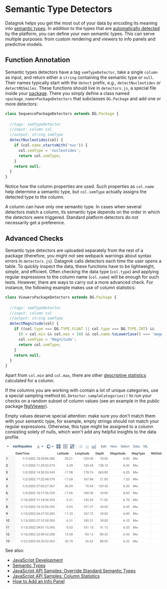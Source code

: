 <!-- TITLE: Define Semantic Type Detectors -->

# Semantic Type Detectors

Datagrok helps you get the most out of your data by encoding its meaning into [semantic types](../../discover/semantic-types.md). In addition to the types that are [automatically detected](../../discover/semantic-types.md#automatic-semantic-type-detection) by the platform, you can define your own semantic types. This can serve multiple purposes: from custom rendering and viewers to info panels and predictive models.

## Function Annotation

Semantic types detectors have a tag `semTypeDetector`, take a single `column` as input, and return either a `string` containing the semantic type or `null`. Their names typically start with the `detect` prefix, e.g., `detectNucleotides` or `detectRDSmiles`. These functions should live in `detectors.js`, a special file inside your [package](../develop.md#packages). There you simply define a class named `<package_name>PackageDetectors` that subclasses `DG.Package` and add one or more detectors:

```javascript
class SequencePackageDetectors extends DG.Package {
    
  //tags: semTypeDetector
  //input: column col
  //output: string semType
  detectNucleotides(col) {
    if (col.name.startsWith('nuc')) {
      col.semType = 'nucleotides';
      return col.semType;
    }
    return null;
  }
}
```

Notice how the column properties are used. Such properties as `col.name` help determine a semantic type, but `col.semType` actually assigns the detected type to the column.

A column can have only one semantic type. In cases when several detectors match a column, its semantic type depends on the order in which the detectors were triggered. Standard platform detectors do not necessarily get a preference.

## Advanced Checks

Semantic type detectors are uploaded separately from the rest of a package (therefore, you might not see webpack warnings about syntax errors in `detectors.js`). Datagrok calls detectors each time the user opens a table. To quickly inspect the data, these functions have to be lightweight, simple, and efficient. Often checking the data type (`col.type`) and applying regular expressions to the column name (`col.name`) will be enough for such tests. However, there are ways to carry out a more advanced check. For instance, the following example makes use of column statistics:

```javascript
class ViewersPackageDetectors extends DG.Package {

  //tags: semTypeDetector
  //input: column col
  //output: string semType
  detectMagnitude(col) {
    if ((col.type === DG.TYPE.FLOAT || col.type === DG.TYPE.INT) &&
      (0 < col.min && col.max < 10) && col.name.toLowerCase() === 'magnitude') {
      col.semType = 'Magnitude';
      return col.semType;
    }
    return null;
  }
}
```

Apart from `col.min` and `col.max`, there are other [descriptive statistics](https://public.datagrok.ai/js/samples/data-frame/stats) calculated for a column.

If the columns you are working with contain a lot of unique categories, use a
special sampling method `DG.Detector.sampleCategories()` to run your checks on
a random subset of column values (see an example in the public package
[NglViewer](https://github.com/datagrok-ai/public/blob/master/packages/NglViewer/detectors.js)).

Empty values deserve special attention: make sure you don't match them with your
semantic type, for example, empty strings should not match your regular expressions.
Otherwise, this type might be assigned to a column consisting solely of nulls,
which won't add any helpful insights to the data profile.

![](semantic-type-detectors.gif "Detected Types: Latitude, Longitude, Magnitude")

See also:
  * [JavaScript Development](../develop.md)
  * [Semantic Types](../../discover/semantic-types.md)
  * [JavaScript API Samples: Override Standard Semantic Types](https://public.datagrok.ai/js/samples/data-frame/advanced/semantic-type-detection)
  * [JavaScript API Samples: Column Statistics](https://public.datagrok.ai/js/samples/data-frame/stats)
  * [How to Add an Info Panel](add-info-panel.md)
